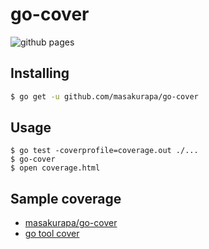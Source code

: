 # go-cover

![github pages](https://github.com/masakurapa/go-cover/workflows/github%20pages/badge.svg)

## Installing

```sh
$ go get -u github.com/masakurapa/go-cover
```

## Usage

```
$ go test -coverprofile=coverage.out ./...
$ go-cover
$ open coverage.html
```

## Sample coverage
- [masakurapa/go-cover](https://masakurapa.github.io/go-cover/index.html)
- [go tool cover](https://masakurapa.github.io/go-cover/coverage.html)

